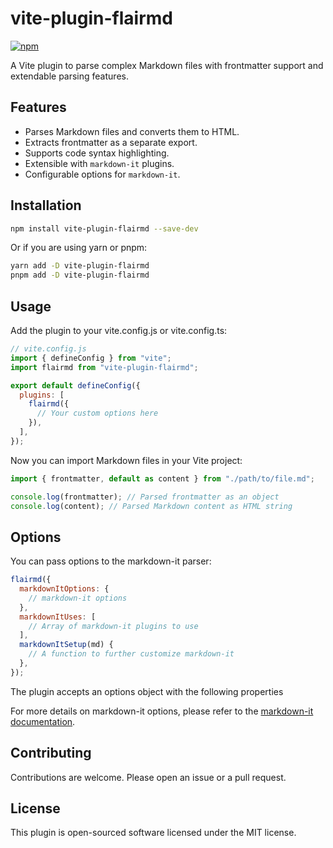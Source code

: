# vite-plugin-flairmd

[![npm](https://img.shields.io/npm/v/vite-plugin-flairmd.svg)](https://www.npmjs.com/package/vite-plugin-flairmd)



A Vite plugin to parse complex Markdown files with frontmatter support and extendable parsing features.

## Features

- Parses Markdown files and converts them to HTML.
- Extracts frontmatter as a separate export.
- Supports code syntax highlighting.
- Extensible with `markdown-it` plugins.
- Configurable options for `markdown-it`.

## Installation

```bash
npm install vite-plugin-flairmd --save-dev
```

Or if you are using yarn or pnpm:

```bash
yarn add -D vite-plugin-flairmd
pnpm add -D vite-plugin-flairmd
```

## Usage

Add the plugin to your vite.config.js or vite.config.ts:

```js
// vite.config.js
import { defineConfig } from "vite";
import flairmd from "vite-plugin-flairmd";

export default defineConfig({
  plugins: [
    flairmd({
      // Your custom options here
    }),
  ],
});
```

Now you can import Markdown files in your Vite project:

```js
import { frontmatter, default as content } from "./path/to/file.md";

console.log(frontmatter); // Parsed frontmatter as an object
console.log(content); // Parsed Markdown content as HTML string
```

## Options

You can pass options to the markdown-it parser:

```js
flairmd({
  markdownItOptions: {
    // markdown-it options
  },
  markdownItUses: [
    // Array of markdown-it plugins to use
  ],
  markdownItSetup(md) {
    // A function to further customize markdown-it
  },
});
```

The plugin accepts an options object with the following properties

For more details on markdown-it options, please refer to the [markdown-it documentation](https://github.com/markdown-it/markdown-it).

## Contributing

Contributions are welcome. Please open an issue or a pull request.

## License

This plugin is open-sourced software licensed under the MIT license.
